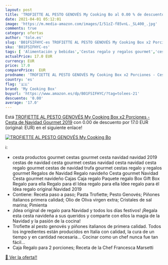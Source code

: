 ```yaml
---
layout: post
title: 'TROFIETTE AL PESTO GENOVÉS My Cooking Bo al 0.00 % de descuento'
date: 2021-04-01 05:12:01
image: 'https://m.media-amazon.com/images/I/51zZ-f85vnL._SL400_.jpg'
comments: true
category: ofertas
author: 'tole.es'
slug: 'B01FSIFHYC-es TROFIETTE AL PESTO GENOVÉS My Cooking Box x2 Porciones -...'
sku: 'B01FSIFHYC-es'
tags: [ 'Alimentación y bebidas','Cestas regalo y regalos gourmet','cesta','de','my cooking box','navidad', ]
actualPrice: 17.0 EUR
currency: EUR
price: 17.0
comparePrice:  EUR
prodname: 'TROFIETTE AL PESTO GENOVÉS My Cooking Box x2 Porciones - Cesta de Navidad Gourmet 2019'
country: 'es'
flag: '🇪🇸'
brand: 'My Cooking Box'
buyurl: 'https://www.amazon.es/dp/B01FSIFHYC/?tag=tolees-21'
descuento: '0.00'
average: '17.0'
---
```


Está [TROFIETTE AL PESTO GENOVÉS My Cooking Box x2 Porciones - Cesta de Navidad Gourmet 2019](https://www.amazon.es/dp/B01FSIFHYC/?tag=tolees-21) con 0.00 de descuento por 17.0 EUR (original:  EUR) en el siguiente enlace!

[![TROFIETTE AL PESTO GENOVÉS My Cooking Bo](https://m.media-amazon.com/images/I/51zZ-f85vnL._SL400_.jpg)](https://www.amazon.es/dp/B01FSIFHYC/?tag=tolees-21)

ℹ️:

- cesta productos gourmet cestas gourmet cesta navidad navidad 2019 cestas de navidad cesta gourmet cestas navidad cesta navidad cesta regalo gourmet cestas de navidad trufa gourmet cestas regalo y regalos gourmet Regalos de Navidad Regalo navideño Cesta gourmet Navidad Cesta gourmet navideño Cajas Caja regalo Paquete regalo Box Gift Box Regalo para ella Regalo para él Idea regalo para ella Idee regalo para él Idea regalo original Navidad 2019
- Contiene: Receta paso a paso; Pasta Trofiette; Pesto Genovés; Piñones italianos primera calidad; Olio de Oliva virgen extra; Cristales de sal marina; Pimienta
- ¡Idea original de regalo para Navidad y todos los días festivos! ¡Regala esta cesta navideña a sus queridos y comparte con ellos la magia de la Navidad y la pasión de la cocina!
- Trofiette al pesto genovés y piñones italianos de primera calidad. Todos los ingredientes están producidos en Italia con calidad, la cura de un tiempo y en cantidad necesaria... Cocinar como un chef nunca fue tan fácil...
- Caja Regalo para 2 porciones; Receta de la Chef Francesca Marsetti

[🛒 Ver la oferta!!](https://www.amazon.es/dp/B01FSIFHYC/?tag=tolees-21)
